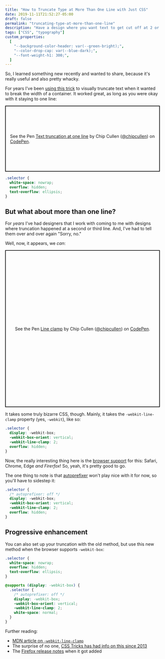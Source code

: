 ```yaml
---
title: "How to Truncate Type at More Than One Line with Just CSS"
date: 2019-11-11T21:52:27-05:00
draft: false
permalink: "truncating-type-at-more-than-one-line"
description: "Have a design where you want text to get cut off at 2 or 3 lines? You can do it with CSS alone."
tags: ["CSS", "typography"]
custom_properties:
  [
    "--background-color-header: var(--green-bright);",
    "--color-drop-cap: var(--blue-dark);",
    "--font-weight-h1: 300;",
  ]
---
```


So, I learned something new recently and wanted to share, because it's really useful and also pretty whacky.

For years I've been [using this trick](https://css-tricks.com/snippets/css/truncate-string-with-ellipsis/) to visually truncate text when it wanted to break the width of a container. It worked great, as long as you were okay with it staying to one line:

<p class="codepen" data-height="215" data-theme-id="dark" data-default-tab="result" data-user="chipcullen" data-slug-hash="wvvxZQE" style="height: 215px; box-sizing: border-box; display: flex; align-items: center; justify-content: center; border: 2px solid; margin: 1em 0; padding: 1em;" data-pen-title="Text truncation at one line">
  <span>See the Pen <a href="https://codepen.io/chipcullen/pen/wvvxZQE">
  Text truncation at one line</a> by Chip Cullen (<a href="https://codepen.io/chipcullen">@chipcullen</a>)
  on <a href="https://codepen.io">CodePen</a>.</span>
</p>

```scss
.selector {
  white-space: nowrap;
  overflow: hidden;
  text-overflow: ellipsis;
}
```

## But what about more than one line?

For _years_ I've had designers that I work with coming to me with designs where truncation happened at a second or third line. And, I've had to tell them over and over again "Sorry, no."

Well, now, it appears, we _can_:

<p class="codepen" data-height="512" data-theme-id="dark" data-default-tab="result" data-user="chipcullen" data-slug-hash="oNNMdez" style="height: 512px; box-sizing: border-box; display: flex; align-items: center; justify-content: center; border: 2px solid; margin: 1em 0; padding: 1em;" data-pen-title="Line clamp">
  <span>See the Pen <a href="https://codepen.io/chipcullen/pen/oNNMdez">
  Line clamp</a> by Chip Cullen (<a href="https://codepen.io/chipcullen">@chipcullen</a>)
  on <a href="https://codepen.io">CodePen</a>.</span>
</p>
<script async src="https://static.codepen.io/assets/embed/ei.js"></script>

It takes some truly bizarre CSS, though. Mainly, it takes the `-webkit-line-clamp` property (yes, `-webkit`), like so:

```scss
.selector {
  display: -webkit-box;
  -webkit-box-orient: vertical;
  -webkit-line-clamp: 2;
  overflow: hidden;
}
```

Now, the really interesting thing here is the [browser support](https://caniuse.com/#feat=mdn-css_properties_-webkit-line-clamp) for this: Safari, Chrome, Edge _and Firerfox_! So, yeah, it's pretty good to go.

The one thing to note is that [autoprefixer](https://github.com/postcss/autoprefixer) won't play nice with it for now, so you'll have to sidestep it:

```scss
.selector {
  /* autoprefixer: off */
  display: -webkit-box;
  -webkit-box-orient: vertical;
  -webkit-line-clamp: 2;
  overflow: hidden;
}
```

## Progressive enhancement

You can also set up your truncation with the old method, but use this new method when the browser supports `-webkit-box`:

```css
.selector {
  white-space: nowrap;
  overflow: hidden;
  text-overflow: ellipsis;
}

@supports (display: -webkit-box) {
  .selector {
    /* autoprefixer: off */
    display: -webkit-box;
    -webkit-box-orient: vertical;
    -webkit-line-clamp: 2;
    white-space: normal;
  }
}
```

Further reading:

- [MDN article on `-webkit-line-clamp`](https://developer.mozilla.org/en-US/docs/Web/CSS/-webkit-line-clamp#Example)
- The surprise of no one, [CSS Tricks has had info on this since 2013](https://css-tricks.com/line-clampin/)
- The [Firefox release notes](https://developer.mozilla.org/en-US/docs/Mozilla/Firefox/Releases/68#CSS) when it got added
